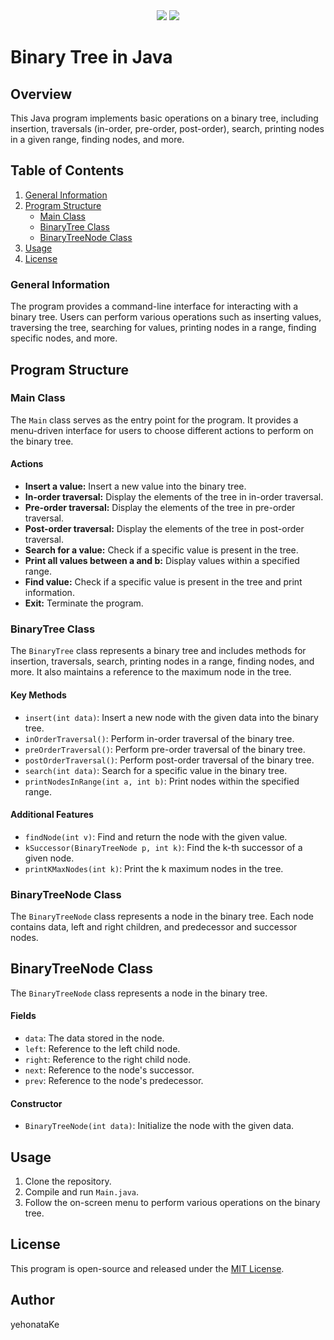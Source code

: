 <div align="center">
  <img src="https://img.shields.io/badge/language-Java-red.svg">
  <img src="https://custom-icon-badges.demolab.com/github/license/denvercoder1/custom-icon-badges?logo=law">
</div>

# Binary Tree in Java

## Overview
This Java program implements basic operations on a binary tree, including insertion, traversals (in-order, pre-order, post-order), search, printing nodes in a given range, finding nodes, and more.

## Table of Contents
1. [General Information](#general-information)
2. [Program Structure](#program-structure)
    - [Main Class](#main-class)
    - [BinaryTree Class](#binarytree-class)
    - [BinaryTreeNode Class](#binarytreenode-class)
3. [Usage](#usage)
4. [License](#license)

### General Information
The program provides a command-line interface for interacting with a binary tree. Users can perform various operations such as inserting values, traversing the tree, searching for values, printing nodes in a range, finding specific nodes, and more.

## Program Structure
### Main Class
The `Main` class serves as the entry point for the program. It provides a menu-driven interface for users to choose different actions to perform on the binary tree.
#### Actions
- **Insert a value:** Insert a new value into the binary tree.
- **In-order traversal:** Display the elements of the tree in in-order traversal.
- **Pre-order traversal:** Display the elements of the tree in pre-order traversal.
- **Post-order traversal:** Display the elements of the tree in post-order traversal.
- **Search for a value:** Check if a specific value is present in the tree.
- **Print all values between a and b:** Display values within a specified range.
- **Find value:** Check if a specific value is present in the tree and print information.
- **Exit:** Terminate the program.

### BinaryTree Class
The `BinaryTree` class represents a binary tree and includes methods for insertion, traversals, search, printing nodes in a range, finding nodes, and more. It also maintains a reference to the maximum node in the tree.
#### Key Methods
- `insert(int data)`: Insert a new node with the given data into the binary tree.
- `inOrderTraversal()`: Perform in-order traversal of the binary tree.
- `preOrderTraversal()`: Perform pre-order traversal of the binary tree.
- `postOrderTraversal()`: Perform post-order traversal of the binary tree.
- `search(int data)`: Search for a specific value in the binary tree.
- `printNodesInRange(int a, int b)`: Print nodes within the specified range.

#### Additional Features
- `findNode(int v)`: Find and return the node with the given value.
- `kSuccessor(BinaryTreeNode p, int k)`: Find the k-th successor of a given node.
- `printKMaxNodes(int k)`: Print the k maximum nodes in the tree.

### BinaryTreeNode Class
The `BinaryTreeNode` class represents a node in the binary tree. Each node contains data, left and right children, and predecessor and successor nodes.

## BinaryTreeNode Class
The `BinaryTreeNode` class represents a node in the binary tree.

#### Fields
- `data`: The data stored in the node.
- `left`: Reference to the left child node.
- `right`: Reference to the right child node.
- `next`: Reference to the node's successor.
- `prev`: Reference to the node's predecessor.

#### Constructor
- `BinaryTreeNode(int data)`: Initialize the node with the given data.

## Usage
1. Clone the repository.
2. Compile and run `Main.java`.
3. Follow the on-screen menu to perform various operations on the binary tree.

## License
This program is open-source and released under the [MIT License](https://github.com/yehonatanke/BinaryTree/blob/main/LICENSE).

## Author

yehonataKe
